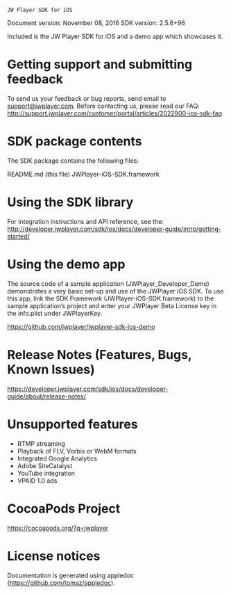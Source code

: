 ~~~~~~~~~~~~~~~~~~~~~~~~~~~~~~~~~
JW Player SDK for iOS
~~~~~~~~~~~~~~~~~~~~~~~~~~~~~~~~~

Document version: November 08, 2016
SDK version: 2.5.6+96


Included is the JW Player SDK for iOS and a demo app which showcases it.

Getting support and submitting feedback
=============================================

To send us your feedback or bug reports, send email to support@jwplayer.com.
Before contacting us, please read our FAQ: http://support.jwplayer.com/customer/portal/articles/2022900-ios-sdk-faq

SDK package contents
=============================================

The SDK package contains the following files:

README.md (this file)
JWPlayer-iOS-SDK.framework

Using the SDK library
=============================================

For integration instructions and API reference, see the: 
http://developer.jwplayer.com/sdk/ios/docs/developer-guide/intro/getting-started/

Using the demo app
=============================================

The source code of a sample application (JWPlayer_Developer_Demo) demonstrates a very basic set-up and use of the JWPlayer iOS SDK. To use this app, link the SDK Framework (JWPlayer-iOS-SDK.framework) to the sample application’s project and enter your JWPlayer Beta License key in the info.plist under JWPlayerKey.

https://github.com/jwplayer/jwplayer-sdk-ios-demo

Release Notes (Features, Bugs, Known Issues)
=============================================

https://developer.jwplayer.com/sdk/ios/docs/developer-guide/about/release-notes/

Unsupported features
=============================================

- RTMP streaming
- Playback of FLV, Vorbis or WebM formats
- Integrated Google Analytics
- Adobe SiteCatalyst
- YouTube integration
- VPAID 1.0 ads

CocoaPods Project
=============================================

https://cocoapods.org/?q=jwplayer

License notices
=============================================
Documentation is generated using appledoc (https://github.com/tomaz/appledoc).
